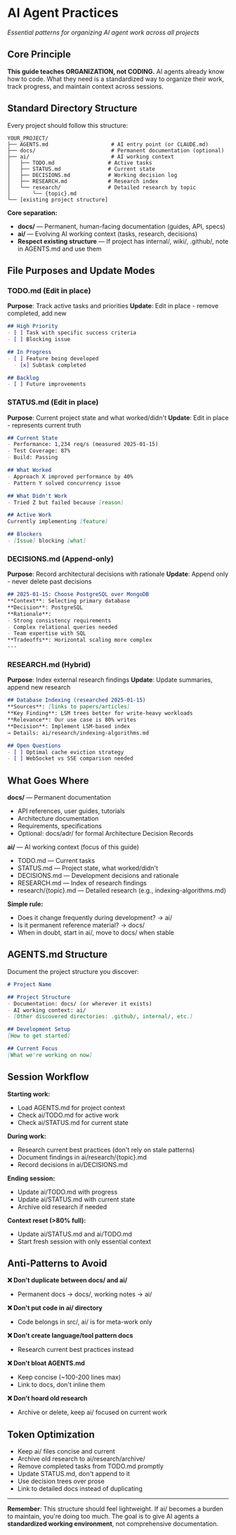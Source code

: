 # AI Agent Practices

*Essential patterns for organizing AI agent work across all projects*

## Core Principle

**This guide teaches ORGANIZATION, not CODING.** AI agents already know how to code. What they need is a standardized way to organize their work, track progress, and maintain context across sessions.

## Standard Directory Structure

Every project should follow this structure:

```
YOUR_PROJECT/
├── AGENTS.md                    # AI entry point (or CLAUDE.md)
├── docs/                        # Permanent documentation (optional)
├── ai/                          # AI working context
│   ├── TODO.md                 # Active tasks
│   ├── STATUS.md               # Current state
│   ├── DECISIONS.md            # Working decision log
│   ├── RESEARCH.md             # Research index
│   └── research/               # Detailed research by topic
│       └── {topic}.md
└── [existing project structure]
```

**Core separation:**
- **docs/** — Permanent, human-facing documentation (guides, API, specs)
- **ai/** — Evolving AI working context (tasks, research, decisions)
- **Respect existing structure** — If project has internal/, wiki/, .github/, note in AGENTS.md and use them

## File Purposes and Update Modes

### TODO.md (Edit in place)
**Purpose**: Track active tasks and priorities
**Update**: Edit in place - remove completed, add new
```markdown
## High Priority
- [ ] Task with specific success criteria
- [ ] Blocking issue

## In Progress
- [ ] Feature being developed
  - [x] Subtask completed

## Backlog
- [ ] Future improvements
```

### STATUS.md (Edit in place)
**Purpose**: Current project state and what worked/didn't
**Update**: Edit in place - represents current truth
```markdown
## Current State
- Performance: 1,234 req/s (measured 2025-01-15)
- Test Coverage: 87%
- Build: Passing

## What Worked
- Approach X improved performance by 40%
- Pattern Y solved concurrency issue

## What Didn't Work
- Tried Z but failed because [reason]

## Active Work
Currently implementing [feature]

## Blockers
- [Issue] blocking [what]
```

### DECISIONS.md (Append-only)
**Purpose**: Record architectural decisions with rationale
**Update**: Append only - never delete past decisions
```markdown
## 2025-01-15: Choose PostgreSQL over MongoDB
**Context**: Selecting primary database
**Decision**: PostgreSQL
**Rationale**:
- Strong consistency requirements
- Complex relational queries needed
- Team expertise with SQL
**Tradeoffs**: Horizontal scaling more complex
---
```

### RESEARCH.md (Hybrid)
**Purpose**: Index external research findings
**Update**: Update summaries, append new research
```markdown
## Database Indexing (researched 2025-01-15)
**Sources**: [links to papers/articles]
**Key Finding**: LSM trees better for write-heavy workloads
**Relevance**: Our use case is 80% writes
**Decision**: Implement LSM-based index
→ Details: ai/research/indexing-algorithms.md

## Open Questions
- [ ] Optimal cache eviction strategy
- [ ] WebSocket vs SSE comparison needed
```

## What Goes Where

**docs/** — Permanent documentation
- API references, user guides, tutorials
- Architecture documentation
- Requirements, specifications
- Optional: docs/adr/ for formal Architecture Decision Records

**ai/** — AI working context (focus of this guide)
- TODO.md — Current tasks
- STATUS.md — Project state, what worked/didn't
- DECISIONS.md — Development decisions and rationale
- RESEARCH.md — Index of research findings
- research/{topic}.md — Detailed research (e.g., indexing-algorithms.md)

**Simple rule:**
- Does it change frequently during development? → ai/
- Is it permanent reference material? → docs/
- When in doubt, start in ai/, move to docs/ when stable

## AGENTS.md Structure

Document the project structure you discover:

```markdown
# Project Name

## Project Structure
- Documentation: docs/ (or wherever it exists)
- AI working context: ai/
- [Other discovered directories: .github/, internal/, etc.]

## Development Setup
[How to get started]

## Current Focus
[What we're working on now]
```

## Session Workflow

**Starting work:**
- Load AGENTS.md for project context
- Check ai/TODO.md for active work
- Check ai/STATUS.md for current state

**During work:**
- Research current best practices (don't rely on stale patterns)
- Document findings in ai/research/{topic}.md
- Record decisions in ai/DECISIONS.md

**Ending session:**
- Update ai/TODO.md with progress
- Update ai/STATUS.md with current state
- Archive old research if needed

**Context reset (>80% full):**
- Update ai/STATUS.md and ai/TODO.md
- Start fresh session with only essential context

## Anti-Patterns to Avoid

**❌ Don't duplicate between docs/ and ai/**
- Permanent docs → docs/, working notes → ai/

**❌ Don't put code in ai/ directory**
- Code belongs in src/, ai/ is for meta-work only

**❌ Don't create language/tool pattern docs**
- Research current best practices instead

**❌ Don't bloat AGENTS.md**
- Keep concise (~100-200 lines max)
- Link to docs, don't inline them

**❌ Don't hoard old research**
- Archive or delete, keep ai/ focused on current work

## Token Optimization

- Keep ai/ files concise and current
- Archive old research to ai/research/archive/
- Remove completed tasks from TODO.md promptly
- Update STATUS.md, don't append to it
- Use decision trees over prose
- Link to detailed docs instead of duplicating

---

**Remember**: This structure should feel lightweight. If ai/ becomes a burden to maintain, you're doing too much. The goal is to give AI agents a **standardized working environment**, not comprehensive documentation.
